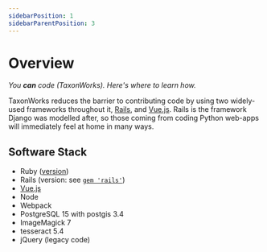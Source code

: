 ```yaml
---
sidebarPosition: 1
sidebarParentPosition: 3
---
```


# Overview

_You **can** code (TaxonWorks). Here's where to learn how._

TaxonWorks reduces the barrier to contributing code by using two widely-used frameworks throughout it, [Rails](https://rubyonrails.org/), and [Vue.js](https://vuejs.org/). Rails is the framework Django was modelled after, so those coming from coding Python web-apps will immediately feel at home in many ways.

## Software Stack
* Ruby ([version](https://github.com/SpeciesFileGroup/taxonworks/blob/development/.ruby-version)) 
* Rails (version: see [`gem 'rails'`](https://github.com/SpeciesFileGroup/taxonworks/blob/development/Gemfile))
* [Vue.js](https://vuejs.org/)
* Node
* Webpack
* PostgreSQL 15 with postgis 3.4
* ImageMagick 7
* tesseract 5.4
* jQuery (legacy code)



